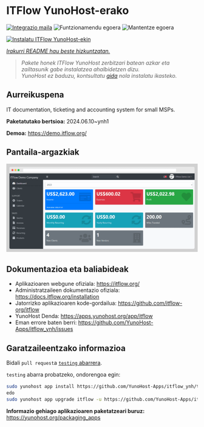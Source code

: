 <!--
Ohart ongi: README hau automatikoki sortu da <https://github.com/YunoHost/apps/tree/master/tools/readme_generator>ri esker
EZ editatu eskuz.
-->

# ITFlow YunoHost-erako

[![Integrazio maila](https://dash.yunohost.org/integration/itflow.svg)](https://dash.yunohost.org/appci/app/itflow) ![Funtzionamendu egoera](https://ci-apps.yunohost.org/ci/badges/itflow.status.svg) ![Mantentze egoera](https://ci-apps.yunohost.org/ci/badges/itflow.maintain.svg)

[![Instalatu ITFlow YunoHost-ekin](https://install-app.yunohost.org/install-with-yunohost.svg)](https://install-app.yunohost.org/?app=itflow)

*[Irakurri README hau beste hizkuntzatan.](./ALL_README.md)*

> *Pakete honek ITFlow YunoHost zerbitzari batean azkar eta zailtasunik gabe instalatzea ahalbidetzen dizu.*  
> *YunoHost ez baduzu, kontsultatu [gida](https://yunohost.org/install) nola instalatu ikasteko.*

## Aurreikuspena

IT documentation, ticketing and accounting system for small MSPs.

**Paketatutako bertsioa:** 2024.06.10~ynh1

**Demoa:** <https://demo.itflow.org/>

## Pantaila-argazkiak

![ITFlow(r)en pantaila-argazkia](./doc/screenshots/readme.gif)

## Dokumentazioa eta baliabideak

- Aplikazioaren webgune ofiziala: <https://itflow.org/>
- Administratzaileen dokumentazio ofiziala: <https://docs.itflow.org/installation>
- Jatorrizko aplikazioaren kode-gordailua: <https://github.com/itflow-org/itflow>
- YunoHost Denda: <https://apps.yunohost.org/app/itflow>
- Eman errore baten berri: <https://github.com/YunoHost-Apps/itflow_ynh/issues>

## Garatzaileentzako informazioa

Bidali `pull request`a [`testing` abarrera](https://github.com/YunoHost-Apps/itflow_ynh/tree/testing).

`testing` abarra probatzeko, ondorengoa egin:

```bash
sudo yunohost app install https://github.com/YunoHost-Apps/itflow_ynh/tree/testing --debug
edo
sudo yunohost app upgrade itflow -u https://github.com/YunoHost-Apps/itflow_ynh/tree/testing --debug
```

**Informazio gehiago aplikazioaren paketatzeari buruz:** <https://yunohost.org/packaging_apps>
